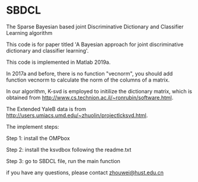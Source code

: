 # SBDCL
The Sparse Bayesian based joint Discriminative Dictionary and Classifier Learning algorithm

This code is for paper titled 'A Bayesian approach for joint discriminative dictionary and classifier learning'.

This code is implemented in Matlab 2019a.

In 2017a and before, there is no function "vecnorm", you should add function vecnorm to calculate the norm of the columns of a matrix.

In our algorithm, K-svd is employed to initilize the dictionary matrix, which is obtained from http://www.cs.technion.ac.il/~ronrubin/software.html. 

The Extended YaleB data is from http://users.umiacs.umd.edu/~zhuolin/projectlcksvd.html. 

The implement steps: 

Step 1: install the OMPbox  

Step 2: install the ksvdbox following the readme.txt 

Step 3: go to SBDCL file, run the main function 

if you have any questions, please contact zhouwei@hust.edu.cn 
